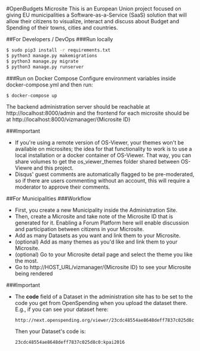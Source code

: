 #OpenBudgets Microsite
This is an European Union project focused on giving EU municipalities a 
Software-as-a-Service (SaaS) solution that will allow their citizens to 
visualize, interact and discuss about Budget and Spending of their towns, cities
and countries. 

##For Developers / DevOps
###Run locally
```bash
$ sudo pip3 install -r requirements.txt
$ python3 manage.py makemigrations
$ python3 manage.py migrate
$ python3 manage.py runserver
```

###Run on Docker Compose
Configure environment variables inside docker-compose.yml and then run:
```bash
$ docker-compose up
```
The backend administration server should be reachable at 
http://localhost:8000/admin and the frontend for each microsite should be at
 http://localhost:8000/vizmanager/{Microsite ID}

###Important
- If you're using a remote version of OS-Viewer, your themes won't be available 
  on microsites; the idea for that functionality to work is to use a local 
  installation or a docker container of OS-Viewer. That way, you can share 
  volumes to get the os_viewer_themes folder shared between OS-Viewre and this 
  project.
- Disqus' guest comments are automatically flagged to be pre-moderated, so if 
  there are users commenting without an account, this will require a moderator 
  to approve their comments.
  
##For Municipalities
###Workflow
- First, you create a new Municipality inside the Administration Site. 
- Then, create a Microsite and take note of the Microsite ID that is generated 
  for it. Enabling a Forum Platform here will enable discussion and 
  participation between citizens in your Microsite.
- Add as many Datasets as you want and link them to your Microsite.
- (optional) Add as many themes as you'd like and link them to your Microsite.
- (optional) Go to your Microsite detail page and select the theme you like the 
  most.
- Go to http://HOST_URL/vizmanager/{Microsite ID} to see your Microsite being 
  rendered

###Important
- The **code** field of a Dataset in the administration site has to be set to
  the code you get from OpenSpending when you upload the dataset there.
  <br>
  E.g., if you can see your dataset here: 
  ```
  http://next.openspending.org/viewer/23cdc48554ae8648deff7837c025d8c0:kpai2016
  ```
  Then your Dataset's code is:
  ```
  23cdc48554ae8648deff7837c025d8c0:kpai2016
  ```
